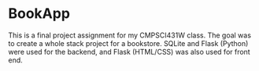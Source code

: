 # BookApp
This is a final project assignment for my CMPSCI431W class. The goal was to create a whole stack project for a bookstore.  SQLite and Flask (Python) were used for the backend, and Flask (HTML/CSS) was also used for front end.
